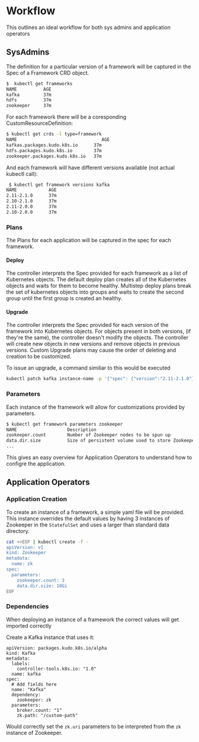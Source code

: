 # Workflow

This outlines an ideal workflow for both sys admins and application operators

## SysAdmins

The definition for a particular version of a framework will be captured in the Spec of a Framework CRD object.

```bash
$  kubectl get frameworks
NAME          AGE
kafka         37m
hdfs          37m
zookeeper     37m
```

For each framework there will be a coresponding CustomResourceDefinition:

```bash
$ kubectl get crds -l type=framework
NAME                                AGE
kafkas.packages.kudo.k8s.io      37m
hdfs.packages.kudo.k8s.io        37m
zookeeper.packages.kudo.k8s.io   37m
```

And each framework will have different versions available (not actual kubectl call):

```bash
 $ kubectl get framework versions kafka
NAME            AGE
2.11-2.1.0      37m
2.10-2.1.0      37m
2.11-2.0.0      37m
2.10-2.0.0      37m
```

### Plans

The Plans for each application will be captured in the spec for each framework.

#### Deploy

The controller interprets the Spec provided for each framework as a list of Kubernetes objects. The default deploy plan creates all of the
Kubernetes objects and waits for them to become healthy. Multistep deploy plans break the set of kubernetes objects into groups and
waits to create the second group until the first group is created an healthy.

#### Upgrade

The controller interprets the Spec provided for each version of the framework into Kubernetes objects. For objects present in both versions,
(if they're the same), the controller doesn't modify the objects. The controller will create new objects in new versions and remove objects in previous
versions. Custom Upgrade plans may cause the order of deleting and creation to be customized.

To issue an upgrade, a command similiar to this would be executed

```bash
kubectl patch kafka instance-name -p '{"spec": {"version":"2.11-2.1.0"}}'
```

####

### Parameters

Each instance of the framework will allow for customizations provided by parameters.

```bash
$ kubectl get framework parameters zookeeper
NAME                   Description
zookeeper.count        Number of Zookeeper nodes to be spun up
data.dir.size          Size of persistent volume used to store Zookeeper data
...
```

This gives an easy overview for Application Operators to understand how to configre the application.

## Application Operators

### Application Creation

To create an instance of a framework, a simple yaml file will be provided. This instance overrides the default
values by having 3 instances of Zookeeper in the `StatefulSet` and uses a larger than standard data directory.

```bash
cat <<EOF | kubectl create -f -
apiVersion: v1
kind: Zookeeper
metadata:
  name: zk
spec:
  parameters:
    zookeeper.count: 3
    data.dir.size: 10Gi
EOF

```

### Dependencies

When deploying an instance of a framework the correct values will get imported correctly

Create a Kafka instance that uses it:

```
apiVersion: packages.kudo.k8s.io/alpha
kind: Kafka
metadata:
  labels:
    controller-tools.k8s.io: "1.0"
  name: kafka
spec:
  # Add fields here
  name: "Kafka"
  dependency:
    zookeeper: zk
  parameters:
    broker.count: "1"
    zk.path: "/custom-path"
```

Would correctly set the `zk.uri` parameters to be interpreted from the `zk` instance of Zookeeper.

